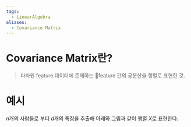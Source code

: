 ```yaml
---
tags:
  - LinearAlgebra
aliases:
  - Covariance Matrix
---
```

# Covariance Matrix란?
> 다차원 feature 데이터에 존재하는 feature 간의 공분산을 행렬로 표현한 것.

# 예시
$n$개의 사람들로 부터 $d$개의 특징을 추출해 아래와 그림과 같이 행렬 $X$로 표현한다.

